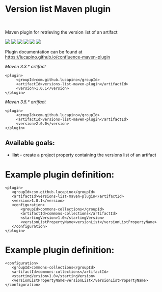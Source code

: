 <h1>Version list Maven plugin</h1><br>

Maven plugin for retrieving the version list of an artifact

[![][Build Status img]][Build Status]
[![][Coverage Status img]][Coverage Status]
[![][Dependency Status img]][Dependency Status]
[![][License img]][License]
[![][Maven Central img]][Maven Central]
[![][Javadocs img]][Javadocs]

Plugin documentation can be found at https://lucapino.github.io/confluence-maven-plugin

*Maven 3.3.&ast; artifact*
```
<plugin>
     <groupId>com.github.lucapino</groupId>
     <artifactId>versions-list-maven-plugin</artifactId>
     <version>1.0.1</version>
</plugin>
```

*Maven 3.5.&ast; artifact*
```
<plugin>
     <groupId>com.github.lucapino</groupId>
     <artifactId>versions-list-maven-plugin</artifactId>
     <version>2.0.0</version>
</plugin>
```

Available goals:
---
* **list** - create a project property containing the versions list of an artifact

Example plugin definition:
==========================
```
<plugin>
   <groupId>com.github.lucapino</groupId>
   <artifactId>versions-list-maven-plugin</artifactId>
   <version>1.0.1</version>
   <configuration>
       <groupId>commons-collections</groupId>
       <artifactId>commons-collections</artifactId>
       <startingVersion>1.0</startingVersion>
       <versionListPropertyName>versionList</versionListPropertyName>
   </configuration>
</plugin>
```
    
Example plugin definition:
==========================
```
<configuration>
   <groupId>commons-collections</groupId>
   <artifactId>commons-collections</artifactId>
   <startingVersion>1.0</startingVersion>
   <versionListPropertyName>versionList</versionListPropertyName>
</configuration>
```

[Build Status]:https://travis-ci.org/lucapino/versions-list-maven-plugin
[Build Status img]:https://travis-ci.org/lucapino/versions-list-maven-plugin.svg?branch=master

[Coverage Status]:https://codecov.io/gh/lucapino/versions-list-maven-plugin
[Coverage Status img]:https://codecov.io/gh/lucapino/versions-list-maven-plugin/branch/master/graph/badge.svg

[Dependency Status]:https://snyk.io/test/github/lucapino/versions-list-maven-plugin
[Dependency Status img]:https://snyk.io/test/github/lucapino/versions-list-maven-plugin/badge.svg?style=flat

[License]:LICENSE
[License img]:https://img.shields.io/badge/license-Apache%202-blue.svg

[Maven Central]:https://maven-badges.herokuapp.com/maven-central/com.github.lucapino/versions-list-maven-plugin
[Maven Central img]:https://maven-badges.herokuapp.com/maven-central/com.github.lucapino/versions-list-maven-plugin/badge.svg

[Javadocs]:http://www.javadoc.io/doc/com.github.lucapino/versions-list-maven-plugin
[Javadocs img]:http://javadoc.io/badge/com.github.lucapino/versions-list-maven-plugin.svg

